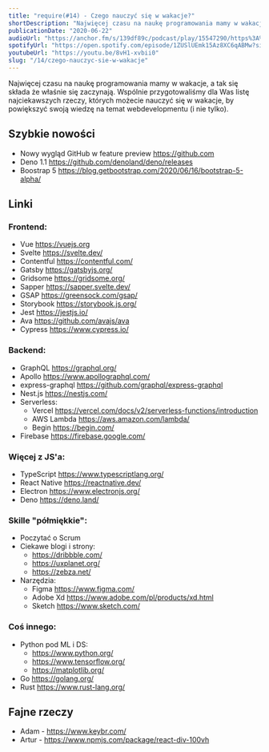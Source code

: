 ```yaml
---
title: "require(#14) - Czego nauczyć się w wakacje?"
shortDescription: "Najwięcej czasu na naukę programowania mamy w wakacje, a tak się składa że właśnie się zaczynają. Wspólnie przygotowaliśmy dla Was listę najciekawszych rzeczy, których możecie nauczyć się w wakacje, by powiększyć swoją wiedzę na temat webdevelopmentu (i nie tylko)."
publicationDate: "2020-06-22"
audioUrl: "https://anchor.fm/s/139df89c/podcast/play/15547290/https%3A%2F%2Fd3ctxlq1ktw2nl.cloudfront.net%2Fproduction%2F2020-5-22%2F84376468-44100-2-089d9ceacba72.mp3"
spotifyUrl: "https://open.spotify.com/episode/1ZUSlUEmk15Az8XC6qABMw?si=kANgrzbNRqamQfHywNCa7Q"
youtubeUrl: "https://youtu.be/8vH1-xvbii0"
slug: "/14/czego-nauczyc-sie-w-wakacje"
---
```


Najwięcej czasu na naukę programowania mamy w wakacje, a tak się składa że właśnie się zaczynają. Wspólnie przygotowaliśmy dla Was listę najciekawszych rzeczy, których możecie nauczyć się w wakacje, by powiększyć swoją wiedzę na temat webdevelopmentu (i nie tylko).

## Szybkie nowości

- Nowy wygląd GitHub w feature preview https://github.com
- Deno 1.1 https://github.com/denoland/deno/releases
- Boostrap 5 https://blog.getbootstrap.com/2020/06/16/bootstrap-5-alpha/

## Linki

### Frontend:

- Vue https://vuejs.org
- Svelte https://svelte.dev/
- Contentful https://contentful.com/
- Gatsby https://gatsbyjs.org/
- Gridsome https://gridsome.org/
- Sapper https://sapper.svelte.dev/
- GSAP https://greensock.com/gsap/
- Storybook https://storybook.js.org/
- Jest https://jestjs.io/
- Ava https://github.com/avajs/ava
- Cypress https://www.cypress.io/

### Backend:

- GraphQL https://graphql.org/
- Apollo https://www.apollographql.com/
- express-graphql https://github.com/graphql/express-graphql
- Nest.js https://nestjs.com/
- Serverless:
  - Vercel https://vercel.com/docs/v2/serverless-functions/introduction
  - AWS Lambda https://aws.amazon.com/lambda/
  - Begin https://begin.com/
- Firebase https://firebase.google.com/

### Więcej z JS'a:

- TypeScript https://www.typescriptlang.org/
- React Native https://reactnative.dev/
- Electron https://www.electronjs.org/
- Deno https://deno.land/

### Skille "półmiękkie":

- Poczytać o Scrum
- Ciekawe blogi i strony:
  - https://dribbble.com/
  - https://uxplanet.org/
  - https://zebza.net/
- Narzędzia:
  - Figma https://www.figma.com/
  - Adobe Xd https://www.adobe.com/pl/products/xd.html
  - Sketch https://www.sketch.com/

### Coś innego:

- Python pod ML i DS:
  - https://www.python.org/
  - https://www.tensorflow.org/
  - https://matplotlib.org/
- Go https://golang.org/
- Rust https://www.rust-lang.org/

## Fajne rzeczy

- Adam - https://www.keybr.com/
- Artur - https://www.npmjs.com/package/react-div-100vh
